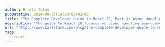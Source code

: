 ```yaml
---
author: Hristo Totov
pubDatetime: 2024-09-05T14:20:00+02:00
title: "The Complete Developer Guide to React 19, Part 1: Async Handling"
description: "The guide to React 19 focuses on async handling improvements, including new hooks like useTransition and useActionState. These enhance handling of asynchronous tasks, error management, and optimistic updates. Key features include smoother state transitions without UI blocking, better form state management, and support for server actions and server components. The introduction of hooks like useOptimistic and useFormStatus makes React apps more responsive and dynamic while simplifying async operations."
url: "https://www.callstack.com/blog/the-complete-developer-guide-to-react-19-part-1-async-handling"
tags:
  - react
---
```

